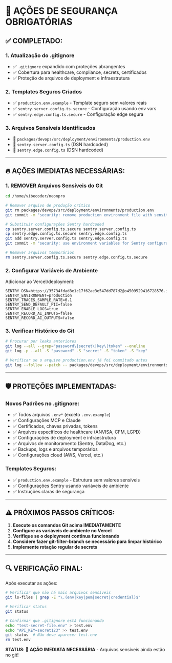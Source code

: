 # 🚨 AÇÕES DE SEGURANÇA OBRIGATÓRIAS

## ✅ COMPLETADO:

### 1. **Atualização do .gitignore**

- ✅ `.gitignore` expandido com proteções abrangentes
- ✅ Cobertura para healthcare, compliance, secrets, certificados
- ✅ Proteção de arquivos de deployment e infraestrutura

### 2. **Templates Seguros Criados**

- ✅ `production.env.example` - Template seguro sem valores reais
- ✅ `sentry.server.config.ts.secure` - Configuração usando env vars
- ✅ `sentry.edge.config.ts.secure` - Configuração edge segura

### 3. **Arquivos Sensíveis Identificados**

- 🚨 `packages/devops/src/deployment/environments/production.env`
- 🚨 `sentry.server.config.ts` (DSN hardcoded)
- 🚨 `sentry.edge.config.ts` (DSN hardcoded)

---

## 🔥 AÇÕES IMEDIATAS NECESSÁRIAS:

### 1. **REMOVER Arquivos Sensíveis do Git**

```bash
cd /home/vibecoder/neonpro

# Remover arquivo de produção crítico
git rm packages/devops/src/deployment/environments/production.env
git commit -m "security: remove production environment file with sensitive templates"

# Substituir configurações Sentry hardcoded
cp sentry.server.config.ts.secure sentry.server.config.ts
cp sentry.edge.config.ts.secure sentry.edge.config.ts
git add sentry.server.config.ts sentry.edge.config.ts
git commit -m "security: use environment variables for Sentry configuration"

# Remover arquivos temporários
rm sentry.server.config.ts.secure sentry.edge.config.ts.secure
```

### 2. **Configurar Variáveis de Ambiente**

Adicionar ao Vercel/deployment:

```env
SENTRY_DSN=https://35734fdad8e1c17f62ae3e547dd787d2@o4509529416728576.ingest.us.sentry.io/4509529439797248
SENTRY_ENVIRONMENT=production
SENTRY_TRACES_SAMPLE_RATE=0.1
SENTRY_SEND_DEFAULT_PII=false
SENTRY_ENABLE_LOGS=true
SENTRY_RECORD_AI_INPUTS=false
SENTRY_RECORD_AI_OUTPUTS=false
```

### 3. **Verificar Histórico do Git**

```bash
# Procurar por leaks anteriores
git log --all --grep="password\|secret\|key\|token" --oneline
git log -p --all -S "password" -S "secret" -S "token" -S "key"

# Verificar se o arquivo production.env já foi commitado antes
git log --follow --patch -- packages/devops/src/deployment/environments/production.env
```

---

## 🛡️ PROTEÇÕES IMPLEMENTADAS:

### Novos Padrões no .gitignore:

- ✅ Todos arquivos `.env*` (exceto `.env.example`)
- ✅ Configurações MCP e Claude
- ✅ Certificados, chaves privadas, tokens
- ✅ Arquivos específicos de healthcare (ANVISA, CFM, LGPD)
- ✅ Configurações de deployment e infraestrutura
- ✅ Arquivos de monitoramento (Sentry, DataDog, etc.)
- ✅ Backups, logs e arquivos temporários
- ✅ Configurações cloud (AWS, Vercel, etc.)

### Templates Seguros:

- ✅ `production.env.example` - Estrutura sem valores sensíveis
- ✅ Configurações Sentry usando variáveis de ambiente
- ✅ Instruções claras de segurança

---

## ⚠️ PRÓXIMOS PASSOS CRÍTICOS:

1. **Execute os comandos Git acima IMEDIATAMENTE**
2. **Configure as variáveis de ambiente no Vercel**
3. **Verifique se o deployment continua funcionando**
4. **Considere fazer git-filter-branch se necessário para limpar histórico**
5. **Implemente rotação regular de secrets**

---

## 🔍 VERIFICAÇÃO FINAL:

Após executar as ações:

```bash
# Verificar que não há mais arquivos sensíveis
git ls-files | grep -E "\.(env|key|pem|secret|credential)$"

# Verificar status
git status

# Confirmar que .gitignore está funcionando
echo "test-secret-file.env" > test.env
echo "API_KEY=secret123" >> test.env  
git status  # Não deve aparecer test.env
rm test.env
```

**STATUS**: 🚨 **AÇÃO IMEDIATA NECESSÁRIA** - Arquivos sensíveis ainda estão no git!
